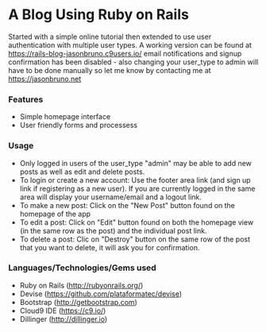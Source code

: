 # A Blog Using Ruby on Rails
Started with a simple online tutorial then extended to use user authentication with multiple user types. A working version can be found at https://rails-blog-jasonbruno.c9users.io/ email notifications and signup confirmation has been disabled - also changing your user_type to admin will have to be done manually so let me know by contacting me at https://jasonbruno.net

### Features
- Simple homepage interface
- User friendly forms and processess

### Usage
- Only logged in users of the user_type "admin" may be able to add new posts as well as edit and delete posts.
- To login or create a new account: Use the footer area link (and sign up link if registering as a new user). If you are currently logged in the same area will display your username/email and a logout link.
- To make a new post: Click on the "New Post" button found on the homepage of the app
- To edit a post: Click on "Edit" button found on both the homepage view (in the same row as the post) and the individual post link.
- To delete a post: Clic on "Destroy" button on the same row of the post that you want to delete, it will ask you for confirmation.

### Languages/Technologies/Gems used
- Ruby on Rails (http://rubyonrails.org/)
- Devise (https://github.com/plataformatec/devise)
- Bootstrap (http://getbootstrap.com)
- Cloud9 IDE (https://c9.io/)
- Dillinger (http://dillinger.io)